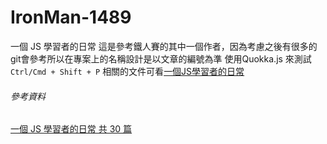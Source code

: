 # IronMan-1489
一個 JS 學習者的日常
這是參考鐵人賽的其中一個作者，因為考慮之後有很多的git會參考所以在專案上的名稱設計是以文章的編號為準
使用Quokka.js 來測試 `Ctrl/Cmd + Shift + P`
相關的文件可看[一個JS學習者的日常](https://ttom921.github.io/%E4%B8%80%E5%80%8BJS%E5%AD%B8%E7%BF%92%E8%80%85%E7%9A%84%E6%97%A5%E5%B8%B8/)

###### 參考資料
[一個 JS 學習者的日常 共 30 篇](https://ithelp.ithome.com.tw/users/20107703/ironman/1489)